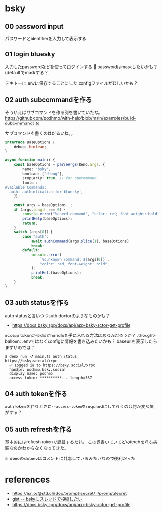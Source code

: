 # bsky

## 00 password input

パスワードとidentifierを入力して表示する

## 01 login bluesky

入力したpasswordなどを使ってログインする
📝 passwordはmaskしたいかも？(defaultでmaskする？)

テキトーに.envに保存することにした.configファイルがほしいかも？

## 02 auth subcommandを作る

そういえばサブコマンドを作る例を書いていたな。
https://github.com/podhmo/with-help/blob/main/examples/build-subcommands.ts

サブコマンドを書くのはだるいね。。

```ts
interface BaseOptions {
    debug: boolean;
}

async function main() {
    const baseOptions = parseArgs(Deno.args, {
        name: "bsky",
        boolean: ["debug"],
        stopEarly: true, // for subcommand
        footer: `
Available Commands:
  auth: authentication for bluesky`,
    });

    const args = baseOptions._;
    if (args.length === 0) {
        console.error("%cneed command", "color: red; font-weight: bold");
        printHelp(baseOptions);
        return;
    }
    switch (args[0]) {
        case "auth":
            await authCommand(args.slice(1), baseOptions);
            break;
        default:
            console.error(
                `%cunknown command: ${args[0]}`,
                "color: red; font-weight: bold",
            );
            printHelp(baseOptions);
            break;
    }
}
```

## 03 auth statusを作る

auth statusと言いつつauth doctorのようなものかも？

- https://docs.bsky.app/docs/api/app-bsky-actor-get-profile

access tokenからdidかhandleを手に入れる方法はあるんだろうか？
:thought-balloon: .envではなくconfigに情報を書き込みたいかも？
baseurlを表示したらまずいのでは？

```console
$ deno run -A main.ts auth status
https://bsky.social/xrpc
  ✅️ Logged in to https://bsky.social/xrpc
  handle: podhmo.bsky.social
  display name: podhmo
  access token: **********... length=337
```  

## 04 auth tokenを作る

auth tokenを作るときに`--access-token`をrequiredにしておくのは何か変な気がする？

## 05 auth refreshを作る

基本的にはrefresh tokenで認証するだけ。
この辺書いていてどのfetchを呼ぶ実装なのかわからなくなってきた。

❇️ denoのdotenvはコメントに対応しているみたいなので便利だった

# references

- https://jsr.io/@std/cli/doc/prompt-secret/~/promptSecret
- [gist -- bskyにスレッドで投稿したい](https://gist.github.com/podhmo/19a4e189dd5c9a8d3af871139c51b9fe)
- https://docs.bsky.app/docs/api/app-bsky-actor-get-profile